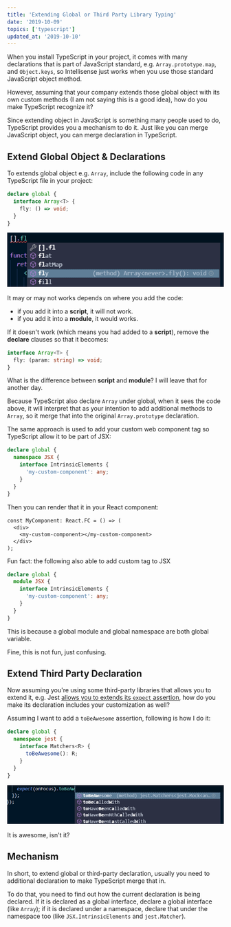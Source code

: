 ```yaml
---
title: 'Extending Global or Third Party Library Typing'
date: '2019-10-09'
topics: ['typescript']
updated_at: '2019-10-10'
---
```


When you install TypeScript in your project, it comes with many declarations that is part of JavaScript standard, e.g. `Array.prototype.map`, and `Object.keys`, so Intellisense just works when you use those standard JavaScript object method.

However, assuming that your company extends those global object with its own custom methods (I am not saying this is a good idea), how do you make TypeScript recognize it?

Since extending object in JavaScript is something many people used to do, TypeScript provides you a mechanism to do it. Just like you can merge JavaScript object, you can merge declaration in TypeScript.

## Extend Global Object & Declarations

To extends global object e.g. `Array`, include the following code in any TypeScript file in your project:

```ts
declare global {
  interface Array<T> {
    fly: () => void;
  }
}
```

![Intellisense showing additional array methods](extend-array.png)

<aside>

It may or may not works depends on where you add the code:

- if you add it into a **script**, it will not work.
- if you add it into a **module**, it would works.

If it doesn't work (which means you had added to a **script**), remove the **declare** clauses so that it becomes:

```ts noWrapper
interface Array<T> {
  fly: (param: string) => void;
}
```

What is the difference between **script** and **module**? I will leave that for another day.

</aside>

Because TypeScript also declare `Array` under global, when it sees the code above, it will interpret that as your intention to add additional methods to `Array`, so it merge that into the original `Array.prototype` declaration.

The same approach is used to add your custom web component tag so TypeScript allow it to be part of JSX:

```ts
declare global {
  namespace JSX {
    interface IntrinsicElements {
      'my-custom-component': any;
    }
  }
}
```

Then you can render that it in your React component:

```tsx
const MyComponent: React.FC = () => (
  <div>
    <my-custom-component></my-custom-component>
  </div>
);
```

<aside>

Fun fact: the following also able to add custom tag to JSX

```ts noWrapper
declare global {
  module JSX {
    interface IntrinsicElements {
      'my-custom-component': any;
    }
  }
}
```

This is because a global module and global namespace are both global variable.

Fine, this is not fun, just confusing.

</aside>

## Extend Third Party Declaration

Now assuming you're using some third-party libraries that allows you to extend it, e.g. Jest [allows you to extends its `expect` assertion][expect-extend], how do you make its declaration includes your customization as well?

Assuming I want to add a `toBeAwesome` assertion, following is how I do it:

```ts
declare global {
  namespace jest {
    interface Matchers<R> {
      toBeAwesome(): R;
    }
  }
}
```

![Intellisense showing toBeAwesome](extend-jest-expect.png)

It is awesome, isn't it?

## Mechanism

In short, to extend global or third-party declaration, usually you need to additional declaration to make TypeScript merge that in.

To do that, you need to find out how the current declaration is being declared. If it is declared as a global interface, declare a global interface (like `Array`); if it is declared under a namespace, declare that under the namespace too (like `JSX.IntrinsicElements` and `jest.Matcher`).

[expect-extend]: https://jestjs.io/docs/en/expect#expectextendmatchers
